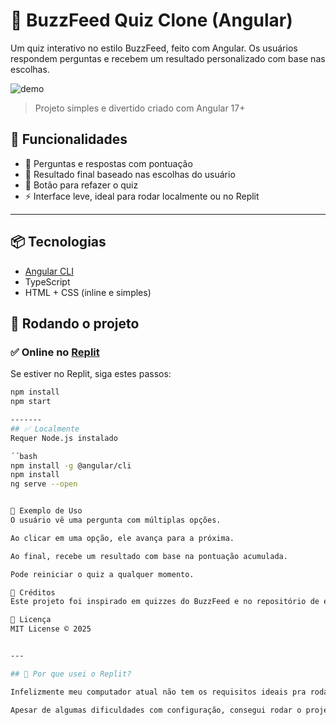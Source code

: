 # 🧠 BuzzFeed Quiz Clone (Angular)

Um quiz interativo no estilo BuzzFeed, feito com Angular. Os usuários respondem perguntas e recebem um resultado personalizado com base nas escolhas.

![demo](https://img.shields.io/badge/Angular-Quiz-red)  
> Projeto simples e divertido criado com Angular 17+

## 🚀 Funcionalidades

- 📝 Perguntas e respostas com pontuação
- 🎯 Resultado final baseado nas escolhas do usuário
- 🔁 Botão para refazer o quiz
- ⚡ Interface leve, ideal para rodar localmente ou no Replit

---

## 📦 Tecnologias

- [Angular CLI](https://angular.io/cli)
- TypeScript
- HTML + CSS (inline e simples)

## 🧪 Rodando o projeto
### ✅ Online no [Replit](https://replit.com)
Se estiver no Replit, siga estes passos:

```bash
npm install
npm start

-------
## ✅ Localmente
Requer Node.js instalado

´´bash
npm install -g @angular/cli
npm install
ng serve --open


🧠 Exemplo de Uso
O usuário vê uma pergunta com múltiplas opções.

Ao clicar em uma opção, ele avança para a próxima.

Ao final, recebe um resultado com base na pontuação acumulada.

Pode reiniciar o quiz a qualquer momento.

📌 Créditos
Este projeto foi inspirado em quizzes do BuzzFeed e no repositório de exemplo em Angular.

📝 Licença
MIT License © 2025


---

## 🤔 Por que usei o Replit?

Infelizmente meu computador atual não tem os requisitos ideais pra rodar projetos Angular localmente, então resolvi usar o [Replit](https://replit.com), uma plataforma online que me permitiu desenvolver tudo direto do navegador.

Apesar de algumas dificuldades com configuração, consegui rodar o projeto Angular por lá e aprender bastante no processo. 💪



